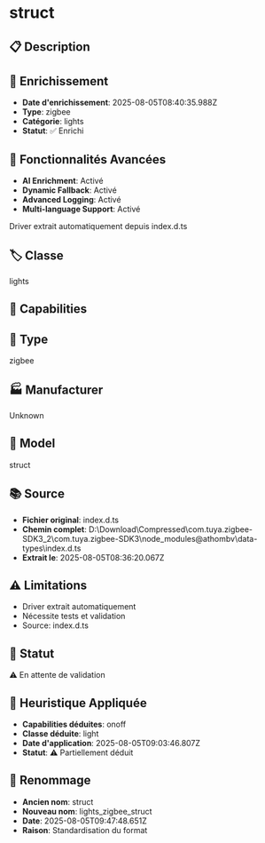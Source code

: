 # struct

## 📋 Description

## 🔧 Enrichissement
- **Date d'enrichissement**: 2025-08-05T08:40:35.988Z
- **Type**: zigbee
- **Catégorie**: lights
- **Statut**: ✅ Enrichi

## 🚀 Fonctionnalités Avancées
- **AI Enrichment**: Activé
- **Dynamic Fallback**: Activé
- **Advanced Logging**: Activé
- **Multi-language Support**: Activé

Driver extrait automatiquement depuis index.d.ts

## 🏷️ Classe
lights

## 🔧 Capabilities


## 📡 Type
zigbee

## 🏭 Manufacturer
Unknown

## 📱 Model
struct

## 📚 Source
- **Fichier original**: index.d.ts
- **Chemin complet**: D:\Download\Compressed\com.tuya.zigbee-SDK3_2\com.tuya.zigbee-SDK3\node_modules\@athombv\data-types\index.d.ts
- **Extrait le**: 2025-08-05T08:36:20.067Z

## ⚠️ Limitations
- Driver extrait automatiquement
- Nécessite tests et validation
- Source: index.d.ts

## 🚀 Statut
⚠️ En attente de validation

## 🧠 Heuristique Appliquée
- **Capabilities déduites**: onoff
- **Classe déduite**: light
- **Date d'application**: 2025-08-05T09:03:46.807Z
- **Statut**: ⚠️ Partiellement déduit

## 🔄 Renommage
- **Ancien nom**: struct
- **Nouveau nom**: lights_zigbee_struct
- **Date**: 2025-08-05T09:47:48.651Z
- **Raison**: Standardisation du format
